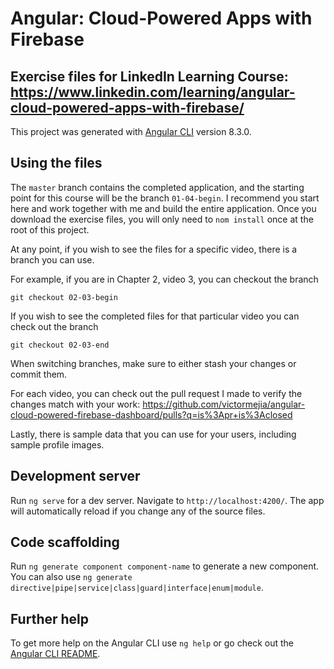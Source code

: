 # Angular: Cloud-Powered Apps with Firebase

## Exercise files for LinkedIn Learning Course: https://www.linkedin.com/learning/angular-cloud-powered-apps-with-firebase/

This project was generated with [Angular CLI](https://github.com/angular/angular-cli) version 8.3.0.

## Using the files

The `master` branch contains the completed application, and the starting point for this course will be the branch `01-04-begin`. I recommend you start here and work together with me and build the entire application. Once you download the exercise files, you will only need to `nom install` once at the root of this project.

At any point, if you wish to see the files for a specific video, there is a branch you can use.

For example, if you are in Chapter 2, video 3, you can checkout the branch

```
git checkout 02-03-begin
```

If you wish to see the completed files for that particular video you can check out the branch

```
git checkout 02-03-end
```

When switching branches, make sure to either stash your changes or commit them.

For each video, you can check out the pull request I made to verify the changes match with your work: https://github.com/victormejia/angular-cloud-powered-firebase-dashboard/pulls?q=is%3Apr+is%3Aclosed

Lastly, there is sample data that you can use for your users, including sample profile images.

## Development server

Run `ng serve` for a dev server. Navigate to `http://localhost:4200/`. The app will automatically reload if you change any of the source files.

## Code scaffolding

Run `ng generate component component-name` to generate a new component. You can also use `ng generate directive|pipe|service|class|guard|interface|enum|module`.

## Further help

To get more help on the Angular CLI use `ng help` or go check out the [Angular CLI README](https://github.com/angular/angular-cli/blob/master/README.md).
